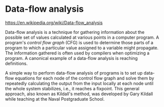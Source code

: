 # Data-flow analysis

https://en.wikipedia.org/wiki/Data-flow_analysis

Data-flow analysis is a technique for gathering information about the possible set of values calculated at various points in a computer program. A program's *control flow graph* (CFG) is used to determine those parts of a program to which a particular value assigned to a variable might propagate. The information gathered is often used by compilers when optimizing a program. A canonical example of a data-flow analysis is reaching definitions.

A simple way to perform data-flow analysis of programs is to set up data-flow equations for each node of the control flow graph and solve them by repeatedly calculating the output from the input locally at each node until the whole system stabilizes, i.e., it reaches a fixpoint. This general approach, also known as Kildall's method, was developed by Gary Kildall while teaching at the Naval Postgraduate School.

